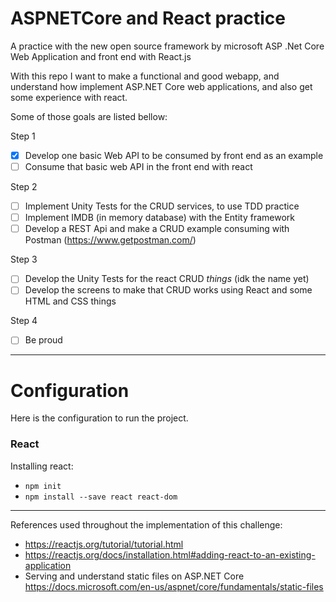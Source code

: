 # ASPNETCore and React practice 
A practice with the new open source framework by microsoft ASP .Net Core Web Application and front end with React.js

With this repo I want to make a functional and good webapp, and understand how implement ASP.NET Core web applications, and also get some experience with react.

Some of those goals are listed bellow:

Step 1
- [X] Develop one basic Web API to be consumed by front end as an example
- [ ] Consume that basic web API in the front end with react

Step 2
- [ ] Implement Unity Tests for the CRUD services, to use TDD practice
- [ ] Implement IMDB (in memory database) with the Entity framework
- [ ] Develop a REST Api and make a CRUD example consuming with Postman (https://www.getpostman.com/)

Step 3
- [ ] Develop the Unity Tests for the react CRUD _things_ (idk the name yet)
- [ ] Develop the screens to make that CRUD works using React and some HTML and CSS things

Step 4
- [ ] Be proud

---
# Configuration

Here is the configuration to run the project.

### React
Installing react:

- `npm init`
- `npm install --save react react-dom`

---

References used throughout the implementation of this challenge:
- https://reactjs.org/tutorial/tutorial.html
- https://reactjs.org/docs/installation.html#adding-react-to-an-existing-application
- Serving and understand static files on ASP.NET Core https://docs.microsoft.com/en-us/aspnet/core/fundamentals/static-files
